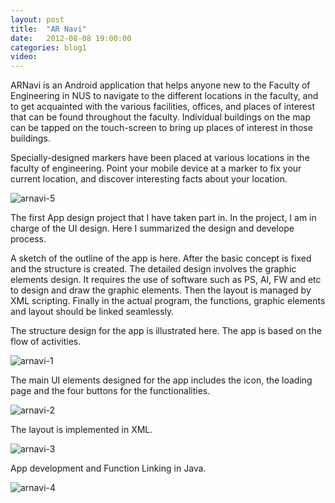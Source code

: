 ```yaml
---
layout: post
title:  "AR Navi"
date:   2012-08-08 19:00:00
categories: blog1
video: 
---
```


ARNavi is an Android application that helps anyone new to the Faculty of Engineering in NUS to navigate to the different locations in the faculty, and to get acquainted with the various facilities, offices, and places of interest that can be found throughout the faculty. Individual buildings on the map can be tapped on the touch-screen to bring up places of interest in those buildings.

Specially-designed markers have been placed at various locations in the faculty of engineering. Point your mobile device at a marker to fix your current location, and discover interesting facts about your location.

![arnavi-5](/assets/arnavi-5.png)

The first App design project that I have taken part in. In the project, I am in charge of the UI design. Here I summarized the design and develope process.

A sketch of the outline of the app is here. After the basic concept is fixed and the structure is created. The detailed design involves the graphic elements design. It requires the use of software such as PS, AI, FW and etc to design and draw the graphic elements. Then the layout is managed by XML scripting. Finally in the actual program, the functions, graphic elements and layout should be linked seamlessly.

<figcaption>
The structure design for the app is illustrated here. The app is based on the flow of activities.
</figcaption>

![arnavi-1](/assets/arnavi-1.png)

<figcaption>
The main UI elements designed for the app includes the icon, the loading page and the four buttons for the functionalities.
</figcaption>

![arnavi-2](/assets/arnavi-2.png)

<figcaption>
The layout is implemented in XML.
</figcaption>

![arnavi-3](/assets/arnavi-3.png)

<figcaption>
App development and Function Linking in Java.
</figcaption>

![arnavi-4](/assets/arnavi-4.png)